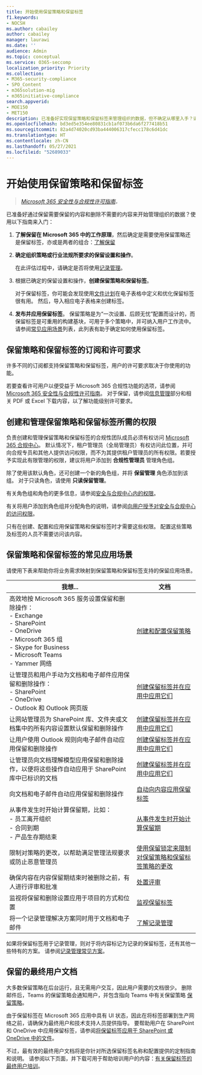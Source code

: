 ```yaml
---
title: 开始使用保留策略和保留标签
f1.keywords:
- NOCSH
ms.author: cabailey
author: cabailey
manager: laurawi
ms.date: ''
audience: Admin
ms.topic: conceptual
ms.service: O365-seccomp
localization_priority: Priority
ms.collection:
- M365-security-compliance
- SPO_Content
- m365solution-mig
- m365initiative-compliance
search.appverid:
- MOE150
- MET150
description: 已准备好实现保留策略和保留标签来管理组织的数据，但不确定从哪里入手？请阅读一些实用指南来入门。
ms.openlocfilehash: bd3ed5e354ee80831cb1af073b6da6f277418b51
ms.sourcegitcommit: 82a4d74020cd93ba444006317cfecc178c6d41dc
ms.translationtype: HT
ms.contentlocale: zh-CN
ms.lasthandoff: 05/27/2021
ms.locfileid: "52689033"
---
```

# <a name="get-started-with-retention-policies-and-retention-labels"></a>开始使用保留策略和保留标签

>*[Microsoft 365 安全性与合规性许可指南](/office365/servicedescriptions/microsoft-365-service-descriptions/microsoft-365-tenantlevel-services-licensing-guidance/microsoft-365-security-compliance-licensing-guidance)。*

已准备好通过保留需要保留的内容和删除不需要的内容来开始管理组织的数据？使用以下指南来入门：

1. **了解保留在 Microsoft 365 中的工作原理**，然后确定是需要使用保留策略还是保留标签，亦或是两者的组合：[了解保留](retention.md)

2. **确定组织策略或行业法规所要求的保留设置和操作**。
    
    在此评估过程中，请确定是否将使用[记录管理](records-management.md)。

3. 根据已确定的保留设置和操作，**创建保留策略和保留标签**。
    
    对于保留标签，你可能会发现使用[文件计划](file-plan-manager.md)在电子表格中定义和优化保留标签很有用。 然后，导入相应电子表格来创建标签。
    
3. **发布并应用保留标签**。 保留策略是为“一次设置、后顾无忧”配置而设计的，而保留标签是可重用的构建基块，可用于多个策略中，并可纳入用户工作流中。 请参阅[常见应用场景](#common-scenarios-for-retention-policies-and-retention-labels)列表，此列表有助于确定如何使用保留标签。 

## <a name="subscription-and-licensing-requirements-for-retention-policies-and-retention-labels"></a>保留策略和保留标签的订阅和许可要求

许多不同的订阅都支持保留策略和保留标签，用户的许可要求取决于你使用的功能。

若要查看许可用户以便受益于 Microsoft 365 合规性功能的选项，请参阅 [Microsoft 365 安全性与合规性许可指南](/office365/servicedescriptions/microsoft-365-service-descriptions/microsoft-365-tenantlevel-services-licensing-guidance/microsoft-365-security-compliance-licensing-guidance)。 对于保留，请参阅[信息管理](/office365/servicedescriptions/microsoft-365-service-descriptions/microsoft-365-tenantlevel-services-licensing-guidance/microsoft-365-security-compliance-licensing-guidance#information-governance)部分和相关 PDF 或 Excel 下载内容，以了解功能级别许可要求。

## <a name="permissions-required-to-create-and-manage-retention-policies-and-retention-labels"></a>创建和管理保留策略和保留标签所需的权限

负责创建和管理保留策略和保留标签的合规性团队成员必须有权访问 [Microsoft 365 合规中心](https://compliance.microsoft.com/)。 默认情况下，租户管理员（全局管理员）有权访问此位置，并可向合规专员和其他人提供访问权限，而不为其提供租户管理员的所有权限。若要授予实现此有限管理的权限，建议将用户添加到 **合规性管理员** 管理角色组。

除了使用该默认角色，还可创建一个新的角色组，并将 **保留管理** 角色添加到该组。 对于只读角色，请使用 **只读保留管理**。 

有关角色组和角色的更多信息，请参阅[安全与合规中心内的权限](../security/office-365-security/permissions-in-the-security-and-compliance-center.md#roles-in-the-security--compliance-center)。

有关将用户添加到角色组并分配角色的说明，请参阅[向用户授予对安全与合规中心的访问权限](../security/office-365-security/grant-access-to-the-security-and-compliance-center.md)。

只有在创建、配置和应用保留策略和保留标签时才需要这些权限。 配置这些策略及标签的人员不需要访问该内容。

## <a name="common-scenarios-for-retention-policies-and-retention-labels"></a>保留策略和保留标签的常见应用场景

请使用下表来帮助你将业务需求映射到保留策略和保留标签支持的保留应用场景。

|我想...|文档|
|----------------|---------------|
|高效地按 Microsoft 365 服务设置保留和删除操作： <br />- Exchange  <br />- SharePoint  <br />- OneDrive  <br />- Microsoft 365 组 <br />- Skype for Business  <br />- Microsoft Teams <br />- Yammer 网络 |[创建和配置保留策略](create-retention-policies.md)|
|让管理员和用户手动为文档和电子邮件应用保留和删除操作： <br />- SharePoint <br />- OneDrive <br />- Outlook 和 Outlook 网页版|[创建保留标签并在应用中应用它们](create-apply-retention-labels.md)|
|让网站管理员为 SharePoint 库、文件夹或文档集中的所有内容设置默认保留和删除操作|[创建保留标签并在应用中应用它们](create-apply-retention-labels.md)|
|让用户使用 Outlook 规则向电子邮件自动应用保留和删除操作|[创建保留标签并在应用中应用它们](create-apply-retention-labels.md)|
|让管理员向文档理解模型应用保留和删除操作，以便将这些操作自动应用于 SharePoint 库中已标识的文档|[创建保留标签并在应用中应用它们](create-apply-retention-labels.md)|
|向文档和电子邮件自动应用保留和删除操作 |[自动向内容应用保留标签](apply-retention-labels-automatically.md)|
|从事件发生时开始计算保留期，比如：  <br />- 员工离开组织 <br />- 合同到期 <br />- 产品生存期结束| [从事件发生时开始计算保留期](event-driven-retention.md)|
|限制对策略的更改，以帮助满足管理法规要求或防止恶意管理员| [使用保留锁定来限制对保留策略和保留标签策略的更改](retention-preservation-lock.md)
|确保内容在内容保留期结束时被删除之前，有人进行评审和批准|[处置评审](disposition.md#disposition-reviews) |
| 监视将保留和删除设置应用于项目的方式和位置 | [监视保留标签](retention.md#monitoring-retention-labels) |
|将一个记录管理解决方案同时用于文档和电子邮件 |[了解记录管理](records-management.md) |

如果将保留标签用于记录管理，则对于将内容标记为记录的保留标签，还有其他一些特有的方案。 请参阅[记录管理常见方案](get-started-with-records-management.md#common-scenarios-for-records-management)。

## <a name="end-user-documentation-for-retention"></a>保留的最终用户文档

大多数保留策略在后台运行，且无需用户交互，因此用户需要的文档很少。 删除邮件后，Teams 的保留策略会通知用户，并包含指向 Teams 中有关保留策略 [保留策略](https://support.microsoft.com/office/teams-messages-about-retention-policies-c151fa2f-1558-4cf9-8e51-854e925b483b)。

由于保留标签在 Microsoft 365 应用中具有 UI 状态，因此在将标签部署到生产网络之前，请确保为最终用户和技术支持人员提供指导。 要帮助用户在 SharePoint 和 OneDrive 中应用保留标签，请参阅[将保留标签应用于 SharePoint 或 OneDrive 中的文件](https://support.microsoft.com/office/apply-retention-labels-to-files-in-sharepoint-or-onedrive-11a6835b-ec9f-40db-8aca-6f5ef18132df)。

不过，最有效的最终用户文档将是你针对所选保留标签名称和配置提供的定制指南和说明。 请参阅以下页面，并下载可用于帮助培训用户的内容：[有关保留标签的最终用户培训](https://microsoft.github.io/ComplianceCxE/enduser/retention/)。